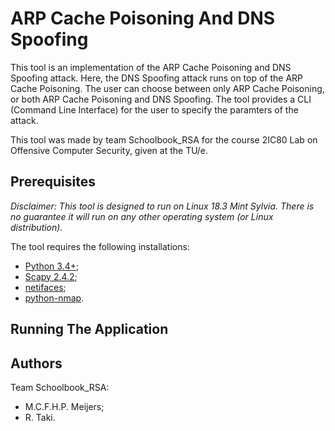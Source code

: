 # ARP Cache Poisoning And DNS Spoofing
This tool is an implementation of the ARP Cache Poisoning and DNS Spoofing attack. Here, the DNS Spoofing attack runs on top of the ARP Cache Poisoning. The user can choose between only ARP Cache Poisoning, or both ARP Cache Poisoning and DNS Spoofing. The tool provides a CLI (Command Line Interface) for the user to specify the paramters of the attack.

This tool was made by team Schoolbook_RSA for the course 2IC80 Lab on Offensive Computer Security, given at the TU/e.

## Prerequisites
*Disclaimer: This tool is designed to run on Linux 18.3 Mint Sylvia. There is no guarantee it will run on any other operating system (or Linux distribution).*

The tool requires the following installations:
* [Python 3.4+](https://www.python.org/downloads/);
* [Scapy 2.4.2](https://scapy.readthedocs.io/en/latest/installation.html#current-development-version);
* [netifaces](https://github.com/al45tair/netifaces);
* [python-nmap](https://bitbucket.org/xael/python-nmap).

## Running The Application


## Authors
Team Schoolbook_RSA:
* M.C.F.H.P. Meijers;
* R. Taki.

